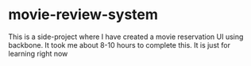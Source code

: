 # movie-review-system
This is a side-project where I have created a movie reservation UI using backbone. It took me about 8-10 hours to complete this. It is just for learning right now 
